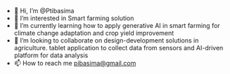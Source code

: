 - 👋 Hi, I’m @Ptibasima
- 👀 I’m interested in Smart farming solution
- 🌱 I’m currently learning how to apply generative AI in smart farming for climate change adaptation and crop yield improvement
- 💞️ I’m looking to collaborate on design-development solutions in agriculture. tablet application to collect data from sensors and AI-driven platform for data analysis
- 📫 How to reach me pibasima@gmail.com

<!---
Ptibasima/Ptibasima is a ✨ special ✨ repository because its `README.md` (this file) appears on your GitHub profile.
You can click the Preview link to take a look at your changes.
--->
